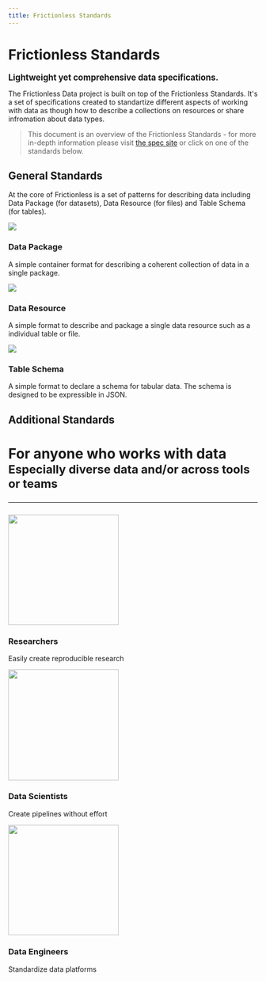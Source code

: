 ```yaml
---
title: Frictionless Standards
---
```


# Frictionless Standards

<big><strong>Lightweight yet comprehensive data specifications.</strong></big>

The Frictionless Data project is built on top of the Frictionless Standards. It's a set of specifications created to standartize different aspects of working with data as though how to describe a collections on resources or share infromation about data types.

> This document is an overview of the Frictionless Standards - for more in-depth information please visit [the spec site](https://specs.frictionlessdata.io/) or click on one of the standards below.

## General Standards

At the core of Frictionless is a set of patterns for describing data including Data Package (for datasets), Data Resource (for files) and Table Schema (for tables).

<div class="main-section black-text">
    <div class="features flex flex-row flex-wrap py-4">
      <div class="w-full md:w-1/3 feature flex justify-center">
        <div class="px-8 text-center">
          <img src="/img/home/dengineers-color.svg" />
          <h3 class="font-normal">Data Package</h3>
          <p>A simple container format for describing a coherent collection of data in a single package. </p>
        </div>
      </div>
      <div class="w-full md:w-1/3 feature flex justify-center">
        <div class="px-8 text-center">
          <img src="/img/home/dscientists-color.svg" />
          <h3 class="font-normal">Data Resource</h3>
          <p>A simple format to describe and package a single data resource such as a individual table or file.</p>
        </div>
      </div>
      <div class="w-full md:w-1/3 feature flex justify-center">
        <div class="px-8 text-center">
          <img src="/img/home/researchers-color.svg" />
          <h3 class="font-normal">Table Schema</h3>
          <p>A simple format to declare a schema for tabular data. The schema is designed to be expressible in JSON.</p>
        </div>
      </div>
    </div>
</div>

## Additional Standards

<div class="main-section black-text py-8">
    <h1 class="text-center font-normal text-3xl px-12" id="more">For anyone who works with data<br/><small class="font-light text-xl">Especially diverse data and/or across tools or teams<hr></small></h1>
    <div class="features flex flex-row flex-wrap lg:px-40">
      <div class="w-full md:w-1/3 feature flex justify-center">
        <div class="py-12 px-8 text-center">
          <img src="/img/home/researchers-color.svg" height="223.375" />
          <h3 class="font-normal">Researchers</h3>
          <p>Easily create reproducible research</p>
        </div>
      </div>
      <div class="w-full md:w-1/3 feature flex justify-center">
        <div class="py-12 px-8 text-center">
          <img src="/img/home/dscientists-color.svg" height="223.375" />
          <h3 class="font-normal">Data Scientists</h3>
          <p>Create pipelines without effort</p>
        </div>
      </div>
      <div class="w-full md:w-1/3 feature flex justify-center">
        <div class="py-12 px-8 text-center">
          <img src="/img/home/dengineers-color.svg" height="223.375" />
          <h3 class="font-normal">Data Engineers</h3>
          <p>Standardize data platforms</p>
        </div>
      </div>
    </div>
</div>
